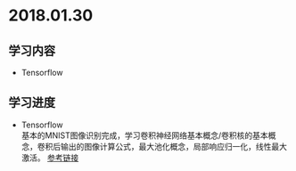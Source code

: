 # 2018.01.30
## 学习内容  
* Tensorflow

## 学习进度  
* Tensorflow  
基本的MNIST图像识别完成，学习卷积神经网络基本概念/卷积核的基本概念，卷积后输出的图像计算公式，最大池化概念，局部响应归一化，线性最大激活。
[参考链接][1]

[1]:https://www.cnblogs.com/Yu-FeiFei/p/6800519.html

